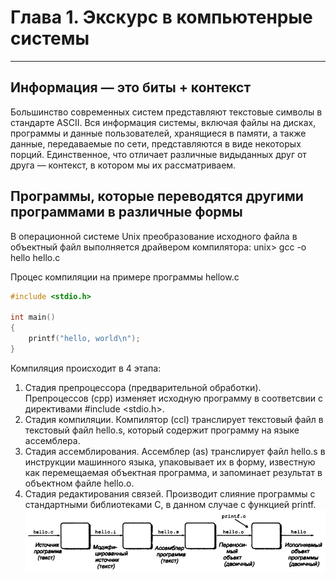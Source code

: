 # Глава 1. Экскурс в компьютенрые системы
---

## Информация — это биты + контекст
Большинство современных систем представляют текстовые символы в стандарте ASCII.
Вся информация системы, включая файлы на дисках, программы и данные пользователей, хранящиеся в памяти, а также данные, передаваемые по сети, представляются в виде некоторых порций. Единственное, что отличает различные видыданных друг от друга — контекст, в котором мы их рассматриваем.

## Программы, которые переводятся другими программами в различные формы
В операционной системе Unix преобразование исходного файла в объектный файл выполняется драйвером компилятора:
unix> gcc -о hello hello.с

Процес компиляции на примере программы hellow.c
``` c
#include <stdio.h>

int main()
{
	printf("hello, world\n");
}
```
Компиляция происходит в 4 этапа:
1. Стадия препроцессора (предварительной обработки). Препроцессов (cpp) изменяет исходную программу в соответсвии с директивами #include <stdio.h>.
1. Стадия компиляции. Компилятор (ccl) транслирует текстовый файл в текстовый файл hello.s, который содержит программу на языке ассемблера.
1. Стадия ассемблирования. Ассемблер (as) транслирует файл hello.s в инструкции машинного языка, упаковывает их в форму, известную как перемещаемая  объектная программа, и запоминает результат в объектном файле hello.о.
1. Стадия редактирования связей. Производит слияние программы с стандартными библиотеками С, в данном случае с функцией printf.
![Процесс компиляции программы](./images/im1.png)


